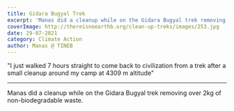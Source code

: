 ```yaml
---
title: Gidara Bugyal Trek
excerpt: 'Manas did a cleanup while on the Gidara Bugyal trek removing over 2kg of non-biodegradable waste.'
coverImage: http://thereisnoearthb.org/clean-up-treks/images/253.jpg
date: 29-07-2021
category: Climate Action
author: Manas @ TINEB
---
```

<p class="text-xl text-left"></p>
<p>&quot;I just walked 7 hours straight to come back to civilization from a trek after a small cleanup around my camp at 4309&nbsp;m altitude&quot;&nbsp;</p>
<hr />
<p>Manas did a cleanup while on the Gidara Bugyal trek removing over 2kg of non-biodegradable waste.</p>
